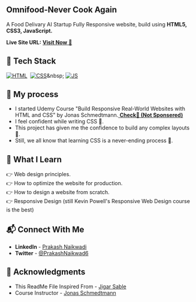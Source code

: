 ## Omnifood-Never Cook Again
A Food Delivary AI Startup Fully Responsive website, build using **HTML5, CSS3, JavaScript.**  

**Live Site URL:** <a href="https://prakash-naikwadi.github.io/omnifood-start-up-html-css-js/" target="_blank">**Visit Now** 🚀</a>  

## 📌 Tech Stack
[![HTML](https://img.shields.io/badge/html5%20-%23E34F26.svg?&style=for-the-badge&logo=html5&logoColor=white)](https://github.com/prakash-naikwadi)&nbsp;
[![CSS](https://img.shields.io/badge/css3%20-%231572B6.svg?&style=for-the-badge&logo=css3&logoColor=white)]([https://github.com/jigar-sable/Portfolio-Website/search?l=css](https://github.com/prakash-naikwadi))&nbsp;
[![JS](https://img.shields.io/badge/javascript%20-%23323330.svg?&style=for-the-badge&logo=javascript&logoColor=%23F7DF1E)]([https://github.com/jigar-sable/Portfolio-Website/search?l=javascript](https://github.com/prakash-naikwadi))

## 📌 My process
- I started Udemy Course "Build Responsive Real-World Websites with HTML and CSS" by Jonas Schmedtmann.<a href="https://www.udemy.com/course/design-and-develop-a-killer-website-with-html5-and-css3/" target="_blank"> **Check🚀 (Not Sponsered)**</a>
- I feel confident while writing CSS 👊.
- This project has given me the confidence to build any complex layouts 👊.
- Still, we all know that learning CSS is a never-ending process 🚫.


## 📌 What I Learn
👉 Web design principles.  
👉 How to optimize the website for production.  
👉 How to design a website from scratch.  
👉 Responsive Design (still Kevin Powell's Responsive Web Design course is the best)  

## 📬 Connect With Me
- **LinkedIn** - [Prakash Naikwadi](https://www.linkedin.com/in/prakash-naikwadi/)
- **Twitter** - [@PrakashNaikwad6](https://www.twitter.com/PrakashNaikwad6) 

## 📌 Acknowledgments
- This ReadMe File Inspired From - [Jigar Sable](https://github.com/jigar-sable)
- Course Instructor - [Jonas Schmedtmann](https://codingheroes.io/)
